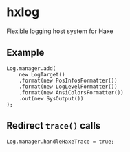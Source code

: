 # hxlog
Flexible logging host system for Haxe

## Example

```
Log.manager.add(
	new LogTarget()
	.format(new PosInfosFormatter())
	.format(new LogLevelFormatter())
	.format(new AnsiColorsFormatter())
	.out(new SysOutput())
);
```

## Redirect `trace()` calls

```
Log.manager.handleHaxeTrace = true;
```